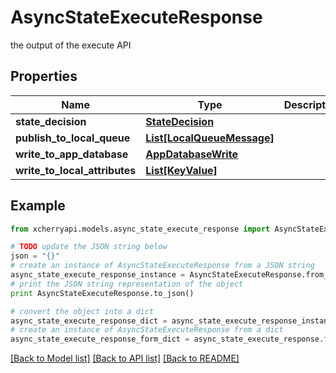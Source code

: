 # AsyncStateExecuteResponse

the output of the execute API

## Properties
Name | Type | Description | Notes
------------ | ------------- | ------------- | -------------
**state_decision** | [**StateDecision**](StateDecision.md) |  | 
**publish_to_local_queue** | [**List[LocalQueueMessage]**](LocalQueueMessage.md) |  | [optional] 
**write_to_app_database** | [**AppDatabaseWrite**](AppDatabaseWrite.md) |  | [optional] 
**write_to_local_attributes** | [**List[KeyValue]**](KeyValue.md) |  | [optional] 

## Example

```python
from xcherryapi.models.async_state_execute_response import AsyncStateExecuteResponse

# TODO update the JSON string below
json = "{}"
# create an instance of AsyncStateExecuteResponse from a JSON string
async_state_execute_response_instance = AsyncStateExecuteResponse.from_json(json)
# print the JSON string representation of the object
print AsyncStateExecuteResponse.to_json()

# convert the object into a dict
async_state_execute_response_dict = async_state_execute_response_instance.to_dict()
# create an instance of AsyncStateExecuteResponse from a dict
async_state_execute_response_form_dict = async_state_execute_response.from_dict(async_state_execute_response_dict)
```
[[Back to Model list]](../README.md#documentation-for-models) [[Back to API list]](../README.md#documentation-for-api-endpoints) [[Back to README]](../README.md)



